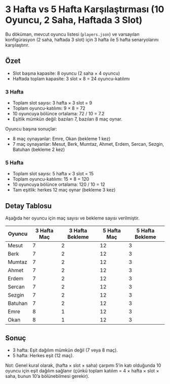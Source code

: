 # 3 Hafta vs 5 Hafta Karşılaştırması (10 Oyuncu, 2 Saha, Haftada 3 Slot)

Bu döküman, mevcut oyuncu listesi (`players.json`) ve varsayılan konfigürasyon (2 saha, haftada 3 slot) için 3 hafta ile 5 hafta senaryolarını karşılaştırır.

## Özet
- Slot başına kapasite: 8 oyuncu (2 saha × 4 oyuncu)
- Haftada toplam kapasite: 3 slot × 8 = 24 oyuncu-katılımı

### 3 Hafta
- Toplam slot sayısı: 3 hafta × 3 slot = 9
- Toplam oyuncu-katılımı: 9 × 8 = 72
- 10 oyuncuya bölünce ortalama: 72 / 10 = 7.2
- Eşitlik mümkün değil: bazıları 7, bazıları 8 maç oynar.

Oyuncu başına sonuçlar:
- 8 maç oynayanlar: Emre, Okan (bekleme 1 kez)
- 7 maç oynayanlar: Mesut, Berk, Mumtaz, Ahmet, Erdem, Sercan, Sezgin, Batuhan (bekleme 2 kez)

### 5 Hafta
- Toplam slot sayısı: 5 hafta × 3 slot = 15
- Toplam oyuncu-katılımı: 15 × 8 = 120
- 10 oyuncuya bölünce ortalama: 120 / 10 = 12
- Tam eşitlik: herkes 12 maç oynar (bekleme 3 kez)

## Detay Tablosu
Aşağıda her oyuncu için maç sayısı ve bekleme sayısı verilmiştir.

| Oyuncu   | 3 Hafta Maç | 3 Hafta Bekleme | 5 Hafta Maç | 5 Hafta Bekleme |
|----------|--------------|------------------|-------------|------------------|
| Mesut    | 7            | 2                | 12          | 3                |
| Berk     | 7            | 2                | 12          | 3                |
| Mumtaz   | 7            | 2                | 12          | 3                |
| Ahmet    | 7            | 2                | 12          | 3                |
| Erdem    | 7            | 2                | 12          | 3                |
| Sercan   | 7            | 2                | 12          | 3                |
| Sezgin   | 7            | 2                | 12          | 3                |
| Batuhan  | 7            | 2                | 12          | 3                |
| Emre     | 8            | 1                | 12          | 3                |
| Okan     | 8            | 1                | 12          | 3                |

## Sonuç
- 3 hafta: Eşit dağılım mümkün değil (7 veya 8 maç). 
- 5 hafta: Herkes eşit (12 maç).

Not: Genel kural olarak, (hafta × slot × saha) çarpımı 5’in katı olduğunda 10 oyuncu için eşit dağılım sağlanır (çünkü toplam katılım = 4 × hafta × slot × saha, bunun 10’a bölünebilmesi gerekir).